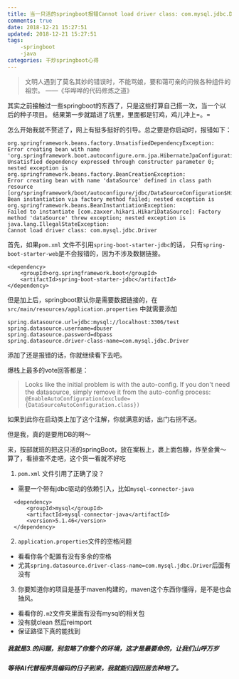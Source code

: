 ```yaml
---
title: 当一只活的springboot报错Cannot load driver class: com.mysql.jdbc.Driver时
comments: true
date: 2018-12-21 15:27:51
updated: 2018-12-21 15:27:51
tags:
    -springboot
    -java
categories: 干炒springboot心得
---
```


> 文明人遇到了莫名其妙的错误时，不能骂娘，要和蔼可亲的问候各种组件的祖宗。
> ——《华哗哗的代码修炼之道》

  其实之前接触过一些springboot的东西了，只是这些打算自己搭一次，当一个以后的种子项目。
  结果第一步就踏进了坑里，里面都是钉鸡，鸡儿冲上=。=

  怎么开始我就不赘述了，网上有挺多挺好的引导。总之要是你启动时，报错如下：

  ```
  org.springframework.beans.factory.UnsatisfiedDependencyException:
  Error creating bean with name 'org.springframework.boot.autoconfigure.orm.jpa.HibernateJpaConfiguration':
  Unsatisfied dependency expressed through constructor parameter 0; nested exception is org.springframework.beans.factory.BeanCreationException:
  Error creating bean with name 'dataSource' defined in class path resource [org/springframework/boot/autoconfigure/jdbc/DataSourceConfiguration$Hikari.class]:
  Bean instantiation via factory method failed; nested exception is org.springframework.beans.BeanInstantiationException:
  Failed to instantiate [com.zaxxer.hikari.HikariDataSource]: Factory method 'dataSource' threw exception; nested exception is java.lang.IllegalStateException:
  Cannot load driver class: com.mysql.jdbc.Driver
  ```

  首先，如果`pom.xml` 文件不引用`spring-boot-starter-jdbc`的话，
  只有`spring-boot-starter-web`是不会报错的，因为不涉及数据链接。
  ```
  <dependency>
      <groupId>org.springframework.boot</groupId>
      <artifactId>spring-boot-starter-jdbc</artifactId>
  </dependency>
  ```
  但是加上后，springboot默认你是需要数据链接的，在`src/main/resources/application.properties`
  中就需要添加
  ```
  spring.datasource.url=jdbc:mysql://localhost:3306/test
  spring.datasource.username=dbuser
  spring.datasource.password=dbpass
  spring.datasource.driver-class-name=com.mysql.jdbc.Driver

  ```

  添加了还是报错的话，你就继续看下去吧。

  爆栈上最多的vote回答都是：
  > Looks like the initial problem is with the auto-config.
  If you don't need the datasource, simply remove it from the
  auto-config process:
  `@EnableAutoConfiguration(exclude={DataSourceAutoConfiguration.class})`

  如果到此你在启动类上加了这个注解，你就满意的话，出门右拐不送。

  但是我，真的是要用DB的啊～

  来，按部就班的把这只活的springBoot，放在案板上，裹上面包糠，炸至金黄～算了，看排查不走吧，这个货一看就不好吃

  1. `pom.xml` 文件引用了正确了没？
  - 需要一个带有jdbc驱动的依赖引入，比如`mysql-connector-java`
  ```
    <dependency>
        <groupId>mysql</groupId>
        <artifactId>mysql-connector-java</artifactId>
        <version>5.1.46</version>
    </dependency>
  ```

  2. `application.properties`文件的空格问题
  - 看看你各个配置有没有多余的空格
  - 尤其`spring.datasource.driver-class-name=com.mysql.jdbc.Driver`后面有没有

  3. 你要知道你的项目是基于maven构建的，maven这个东西你懂得，是不是也会抽风。
  - 看看你的`.m2`文件夹里面有没有mysql的相关包
  - 没有就clean 然后reimport
  - 保证路径下真的能找到

##### 我就是3.的问题，别忽略了你整个的环境，这才是最要命的，让我们山呼万岁
##### 等待AI代替程序员编码的日子到来，我就能归园田居去种地了。